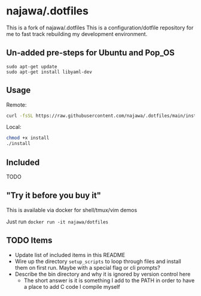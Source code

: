# najawa/.dotfiles

This is a fork of najawa/.dotfiles
This is a configuration/dotfile repository for me to fast track rebuilding my development environment.

## Un-added pre-steps for Ubuntu and Pop_OS

```bash'
sudo apt-get update
sudo apt-get install libyaml-dev
```

## Usage

Remote:
```bash
curl -fsSL https://raw.githubusercontent.com/najawa/.dotfiles/main/install | bash
```

Local:
```bash
chmod +x install
./install
```

## Included

TODO

## "Try it before you buy it"

This is available via docker for shell/tmux/vim demos

Just run `docker run -it najawa/dotfiles`


## TODO Items

- Update list of included items in this README
- Wire up the directory `setup_scripts` to loop through files and install them on first run. Maybe with a special flag or cli prompts?
- Describe the bin directory and why it is ignored by version control here
    - The short answer is it is something I add to the PATH in order to have a place to add C code I compile myself
